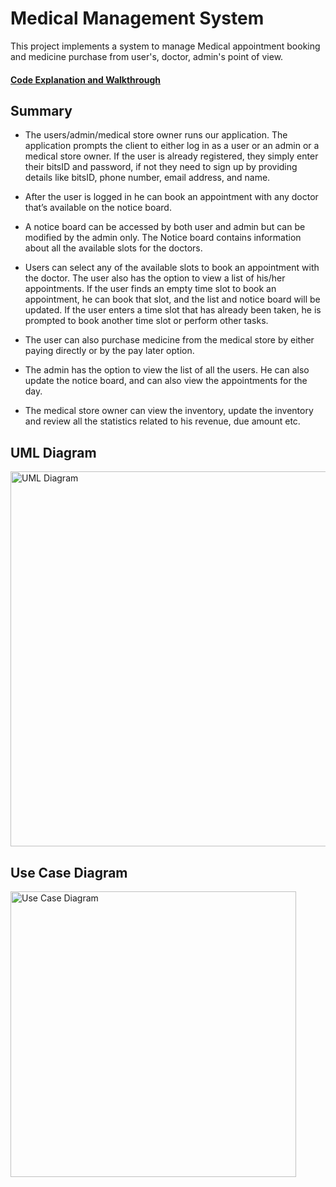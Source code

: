 # Medical Management System

This project implements a system to manage Medical appointment booking and medicine purchase from user's, doctor, admin's point of view.

#### [Code Explanation and Walkthrough](https://drive.google.com/drive/folders/1kaLM5GYNpygKsci8X11Aop2z5rA8X5jx?usp=share_link)

## Summary

- The users/admin/medical store owner runs our application. The application prompts the client to either log in as a user or an admin or a medical store owner.
If the user is already registered, they simply enter their bitsID and password, if not they need to sign up by providing details like bitsID, phone number, email address, and name.

- After the user is logged in he can book an appointment with any doctor that’s available on the notice board. 
- A notice board can be accessed by both user and admin but can be modified by the admin only. The Notice board contains information about all the available slots for the doctors.
- Users can select any of the available slots to book an appointment with the doctor. The user also has the option to view a list of his/her appointments. If the user finds an empty time slot to book an appointment, he can book that slot, and the list and notice board will be updated. If the user enters a time slot that has already been taken, he is prompted to book another time slot or perform other tasks.
- The user can also purchase medicine from the medical store by either paying directly or by the pay later option.
- The admin has the option to view the list of all the users. He can also update the notice board, and can also view the appointments for the day.
- The medical store owner can view the inventory, update the inventory and review all the statistics related to his revenue, due amount etc.

## UML Diagram

<img width="600" alt="UML Diagram" src="https://user-images.githubusercontent.com/24366008/210129986-491aae49-8c6a-45dd-89d1-c1c32dda9e37.jpeg">

## Use Case Diagram
<img width="457" alt="Use Case Diagram" src="https://user-images.githubusercontent.com/24366008/210130006-025d4b49-51b4-413f-ae0a-a6158220f9cb.png">


